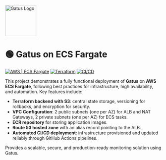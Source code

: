 <img width="100" height="100" alt="Gatus Logo" src="https://github.com/user-attachments/assets/bb670d76-1282-4bad-a9e9-4190d9f43410" />

# 🟢 Gatus on ECS Fargate

[![AWS | ECS Fargate](https://img.shields.io/badge/Cloud-AWS-FF9900?logo=amazon-aws)]()
[![Terraform](https://img.shields.io/badge/IaC-Terraform-623CE4?logo=terraform)]()
[![CI/CD](https://img.shields.io/badge/CI/CD-GitHub_Actions-2088FF?logo=github-actions)]()

This project demonstrates a fully functional deployment of **Gatus** on **AWS ECS Fargate**, following best practices for infrastructure, high availability, and automation. Key features include:

- **Terraform backend with S3**: central state storage, versioning for rollbacks, and encryption for security.
- **VPC Configuration**: 2 public subnets (one per AZ) for ALB and NAT Gateways, 2 private subnets (one per AZ) for ECS tasks.
- **ECR repository** for storing application images.
- **Route 53 hosted zone** with an alias record pointing to the ALB.
- **Automated CI/CD deployment**: infrastructure provisioned and updated reliably through GitHub Actions pipelines.

Provides a scalable, secure, and production-ready monitoring solution using Gatus.
